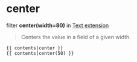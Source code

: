 center
======

filter **center(width=80)** in [Text extension](../Text.md)

> Centers the value in a field of a given width.

``` twig
{{ contents|center }}
{{ contents|center(50) }}
```